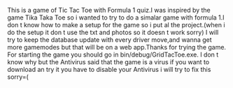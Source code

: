 This is a game of Tic Tac Toe with Formula 1 quiz.I was inspired by the game Tika Taka Toe so i wanted to try to do a simalar game with formula 1.I don t know how to make a setup for the game so i put al the project.(when i do the setup it don t use the txt and photos so it doesn t work sorry)
I will try to keep the database update with every driver move,and wanna get more gamemodes but that will be on a web app.Thanks for trying the game.
For starting the game you should go in bin/debug/GridTacToe.exe.
I don t know why but the Antivirus said that the game is a virus if you want to download an try it you have to disable your Antivirus i will try to fix this sorry=(
